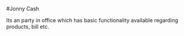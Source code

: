 #Jonny Cash

Its an party in office which has basic functionality available regarding products, bill etc.



